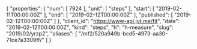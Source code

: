 {
  "properties": {
    "num": [
      7924
    ],
    "unit": [
      "steps"
    ],
    "start": [
      "2019-02-11T00:00:00Z"
    ],
    "end": [
      "2019-02-12T00:00:00Z"
    ],
    "published": [
      "2019-02-12T00:00:00Z"
    ]
  },
  "client_id": "https://www-api.jvt.me/fit",
  "date": "2019-02-12T00:00:00Z",
  "kind": "steps",
  "h": "h-measure",
  "slug": "2019/02/yrzp2",
  "aliases": [
    "/mf2/520a949b-bcd5-4973-aa30-71ce7a3309ff/"
  ]
}
